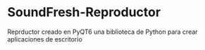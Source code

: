 # SoundFresh-Reproductor
Reprductor creado en PyQT6 una biblioteca de Python para crear aplicaciones de escritorio
